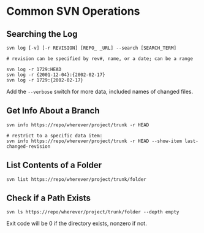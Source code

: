 # Common SVN Operations

## Searching the Log

```
svn log [-v] [-r REVISION] [REPO_ _URL] --search [SEARCH_TERM]

# revision can be specified by rev#, name, or a date; can be a range

svn log -r 1729:HEAD
svn log -r {2001-12-04}:{2002-02-17}
svn log -r 1729:{2002-02-17}
```

Add the `--verbose` switch for more data, included names of changed files.

## Get Info About a Branch

```
svn info https://repo/wherever/project/trunk -r HEAD

# restrict to a specific data item:
svn info https://repo/wherever/project/trunk -r HEAD --show-item last-changed-revision
```

## List Contents of a Folder

```
svn list https://repo/wherever/project/trunk/folder
```

## Check if a Path Exists

```
svn ls https://repo/wherever/project/trunk/folder --depth empty
```

Exit code will be 0 if the directory exists, nonzero if not.
